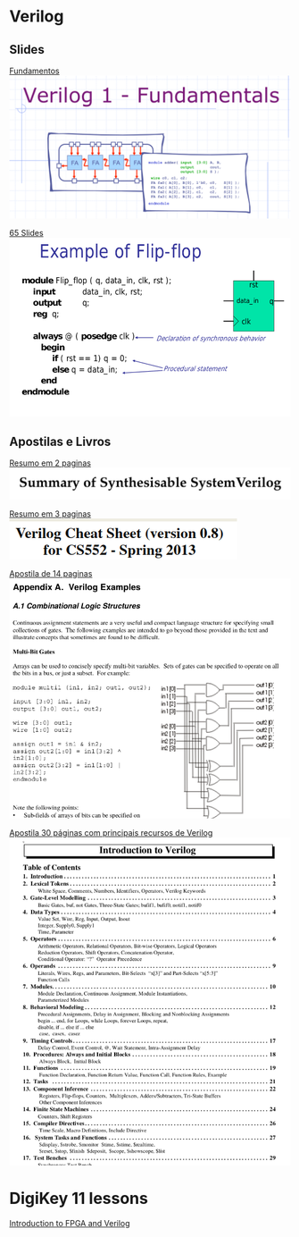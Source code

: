 # Verilog

## Slides

[Fundamentos](https://github.com/arduinoufv/inf250/blob/master/Maquina%20de%20Estados%20Finitos/fundamentals_slides.pdf)
![](https://github.com/arduinoufv/inf250/blob/master/Maquina%20de%20Estados%20Finitos/fundamentals.png?raw=true)

[65 Slides](https://github.com/arduinoufv/inf250/blob/master/Verilog_e_FPGA/Verilog%20tutorial_65slides.pdf)
![](https://github.com/arduinoufv/inf250/blob/master/Verilog_e_FPGA/65_slides.png?raw=true)

## Apostilas e Livros

[Resumo em 2 paginas](https://github.com/arduinoufv/inf250/blob/master/Verilog_e_FPGA/SystemVerilogCheatSheet.pdf)
![](https://github.com/arduinoufv/inf250/blob/master/Verilog_e_FPGA/onechaet.png?raw=true)

[Resumo em 3 paginas](https://github.com/arduinoufv/inf250/blob/master/Verilog_e_FPGA/Verilog_cheat.pdf)
![](https://github.com/arduinoufv/inf250/blob/master/Verilog_e_FPGA/3folhas.png?raw=true)

[Apostila de 14 paginas](https://github.com/arduinoufv/inf250/blob/master/Verilog_e_FPGA/verilog_examples14pages.pdf)
![](https://github.com/arduinoufv/inf250/blob/master/Verilog_e_FPGA/verilogexamples14pages.png?raw=true)

[Apostila 30 páginas com principais recursos de Verilog](https://github.com/arduinoufv/inf250/blob/master/Maquina%20de%20Estados%20Finitos/verilog.pdf)
![](https://github.com/arduinoufv/inf250/blob/master/Maquina%20de%20Estados%20Finitos/introductionToVerilog.png?raw=true)

# DigiKey 11 lessons

[Introduction to FPGA and Verilog](https://www.youtube.com/watch?v=lLg1AgA2Xoo&list=PLEBQazB0HUyT1WmMONxRZn9NmQ_9CIKhb)
